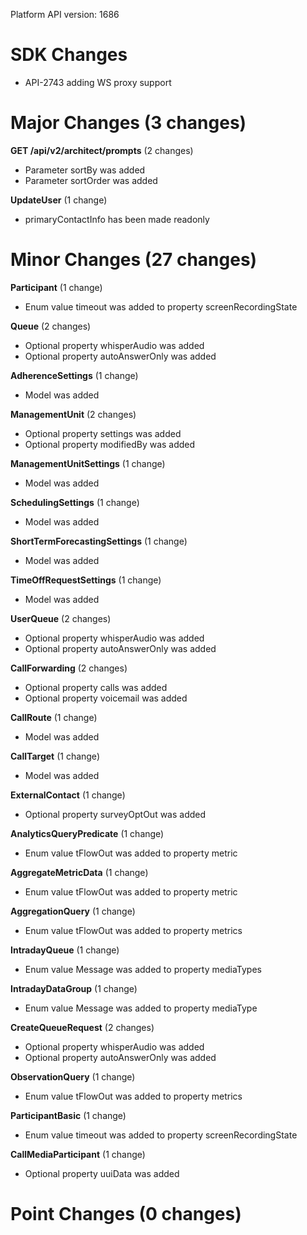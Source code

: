 Platform API version: 1686


# SDK Changes

* API-2743 adding WS proxy support

# Major Changes (3 changes)

**GET /api/v2/architect/prompts** (2 changes)

* Parameter sortBy was added
* Parameter sortOrder was added

**UpdateUser** (1 change)

* primaryContactInfo has been made readonly


# Minor Changes (27 changes)

**Participant** (1 change)

* Enum value timeout was added to property screenRecordingState

**Queue** (2 changes)

* Optional property whisperAudio was added
* Optional property autoAnswerOnly was added

**AdherenceSettings** (1 change)

* Model was added

**ManagementUnit** (2 changes)

* Optional property settings was added
* Optional property modifiedBy was added

**ManagementUnitSettings** (1 change)

* Model was added

**SchedulingSettings** (1 change)

* Model was added

**ShortTermForecastingSettings** (1 change)

* Model was added

**TimeOffRequestSettings** (1 change)

* Model was added

**UserQueue** (2 changes)

* Optional property whisperAudio was added
* Optional property autoAnswerOnly was added

**CallForwarding** (2 changes)

* Optional property calls was added
* Optional property voicemail was added

**CallRoute** (1 change)

* Model was added

**CallTarget** (1 change)

* Model was added

**ExternalContact** (1 change)

* Optional property surveyOptOut was added

**AnalyticsQueryPredicate** (1 change)

* Enum value tFlowOut was added to property metric

**AggregateMetricData** (1 change)

* Enum value tFlowOut was added to property metric

**AggregationQuery** (1 change)

* Enum value tFlowOut was added to property metrics

**IntradayQueue** (1 change)

* Enum value Message was added to property mediaTypes

**IntradayDataGroup** (1 change)

* Enum value Message was added to property mediaType

**CreateQueueRequest** (2 changes)

* Optional property whisperAudio was added
* Optional property autoAnswerOnly was added

**ObservationQuery** (1 change)

* Enum value tFlowOut was added to property metrics

**ParticipantBasic** (1 change)

* Enum value timeout was added to property screenRecordingState

**CallMediaParticipant** (1 change)

* Optional property uuiData was added


# Point Changes (0 changes)
